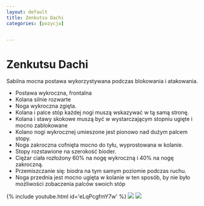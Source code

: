 ```yaml
---
layout: default
title: Zenkutsu Dachi
categories: [pozycja]


---
```

# Zenkutsu Dachi

Sabilna mocna postawa wykorzystywana podczas blokowania i atakowania. 

* Postawa wykroczna, frontalna
* Kolana silnie rozwarte
* Noga wykroczna zgięta.
* Kolana i palce stóp każdej nogi muszą wskazywać w tą samą stronę.
* Kolana i stawy skokowe muszą być w wystarczającym stopniu ugięte i mocno zablokowane 
* Kolano nogi wykrocznej umieszone jest pionowo nad dużym palcem stopy.
* Noga zakroczna cofnięta mocno do tyłu, wyprostowana w kolanie.
* Stopy rozstawione na szerokość bioder.
* Ciężar ciała rozłożony 60% na nogę wykroczną i 40% na nogę zakroczną.
* Przemiszczanie się: biodra na tym samym poziomie podczas ruchu.
* Noga przednia jest mocno ugięta w kolanie w ten sposób, by nie było możliwości zobaczenia palców swoich stóp



{% include youtube.html id='eLqPcgfmY7w' %} 
![][pozycja]
![][pozycja-stop]

[pozycja]: /images/karate_pozycje/zen-kutsu-dachi.jpg

[pozycja-stop]:  /images/karate_pozycje/stance-zen-kutsu-dachi.png


